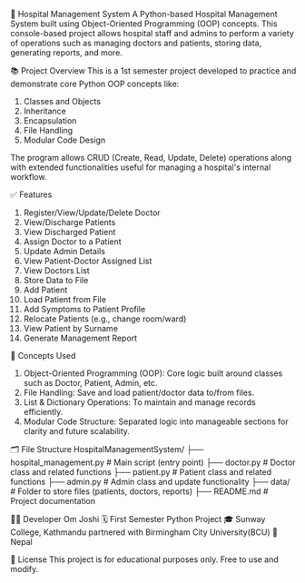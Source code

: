 

🏥 Hospital Management System
A Python-based Hospital Management System built using Object-Oriented Programming (OOP) concepts. This console-based project allows hospital staff and admins to perform a variety of operations such as managing doctors and patients, storing data, generating reports, and more.


📚 Project Overview
This is a 1st semester project developed to practice and demonstrate core Python OOP concepts like:
1. Classes and Objects
2. Inheritance
3. Encapsulation
4. File Handling
5. Modular Code Design

The program allows CRUD (Create, Read, Update, Delete) operations along with extended functionalities useful for managing a hospital's internal workflow.


✅ Features
1. Register/View/Update/Delete Doctor
2. View/Discharge Patients
3. View Discharged Patient
4. Assign Doctor to a Patient
5. Update Admin Details
6. View Patient-Doctor Assigned List
7. View Doctors List
8. Store Data to File
9. Add Patient
10. Load Patient from File
11. Add Symptoms to Patient Profile
12. Relocate Patients (e.g., change room/ward)
13. View Patient by Surname
14. Generate Management Report


🧠 Concepts Used
1. Object-Oriented Programming (OOP): Core logic built around classes such as Doctor, Patient, Admin, etc.
2. File Handling: Save and load patient/doctor data to/from files.
3. List & Dictionary Operations: To maintain and manage records efficiently.
4. Modular Code Structure: Separated logic into manageable sections for clarity and future scalability.


🗂️ File Structure
HospitalManagementSystem/
├── hospital_management.py       # Main script (entry point)
├── doctor.py                    # Doctor class and related functions
├── patient.py                   # Patient class and related functions
├── admin.py                     # Admin class and update functionality
├── data/                        # Folder to store files (patients, doctors, reports)
├── README.md                    # Project documentation


🧑‍💻 Developer
Om Joshi
🗓️ First Semester Python Project
🎓 Sunway College, Kathmandu partnered with Birmingham City University(BCU)
📍 Nepal


📄 License
This project is for educational purposes only. Free to use and modify.
